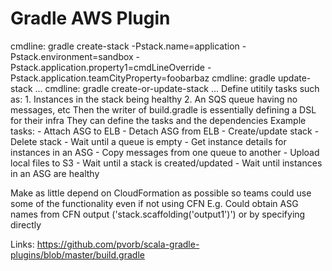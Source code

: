 Gradle AWS Plugin
=================

 cmdline: gradle create-stack -Pstack.name=application -Pstack.environment=sandbox -Pstack.application.property1=cmdLineOverride -Pstack.application.teamCityProperty=foobarbaz
 cmdline: gradle update-stack ...
 cmdline: gradle create-or-update-stack ...
 Define utitily tasks such as:
	1. Instances in the stack being healthy
	2. An SQS queue having no messages, etc
 Then the writer of build.gradle is essentially defining a DSL for their infra
 They can define the tasks and the dependencies
 Example tasks:
	- Attach ASG to ELB
	- Detach ASG from ELB
	- Create/update stack
	- Delete stack
	- Wait until a queue is empty
	- Get instance details for instances in an ASG
	- Copy messages from one queue to another
	- Upload local files to S3
	- Wait until a stack is created/updated
	- Wait until instances in an ASG are healthy

 Make as little depend on CloudFormation as possible so teams could use some of the functionality even if not using CFN
 E.g. Could obtain ASG names from CFN output ('stack.scaffolding('output1')') or by specifying directly


Links:
https://github.com/pvorb/scala-gradle-plugins/blob/master/build.gradle
